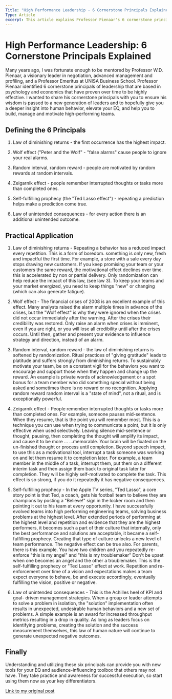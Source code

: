 ```yaml
---
Title: "High Performance Leadership - 6 Cornerstone Principals Explained"
Type: Article
excerpt: This article explains Professor Pienaar's 6 cornerstone principals of leadership that are based in psychology and economics and their practical application in modern leadership.
---
```

# High Performance Leadership:   6 Cornerstone Principals Explained
Many years ago, I was fortunate enough to be mentored by Professor W.D. Pienaar, a visionary leader in negotiation, advanced management and profiling, and a Professor Emeritus at UNISA Business School. Professor Pienaar identified 6 cornerstone principals of leadership that are based in psychology and economics that have proven over time to be highly effective. I wanted to share his cornerstone principals with you to ensure his wisdom is passed to a new generation of leaders and to hopefully give you a deeper insight into human behavior, elevate your EQ, and help you to build, manage and motivate high-performing teams.

## Defining the 6 Principals

1. Law of diminishing returns - the first occurrence has the highest impact.

2. Wolf effect ("Peter and the Wolf" - "false alarms" cause people to ignore your real alarms.

3. Random interval, random reward - people are motivated by random rewards at random intervals.

 4. Zeigarnik effect - people remember interrupted thoughts or tasks more than completed ones.

5. Self-fulfilling prophecy (the "Ted Lasso effect") - repeating a prediction helps make a prediction come true. 

6. Law of unintended consequences - for every action there is an additional unintended outcome.
## Practical Application
1. Law of diminishing returns - Repeating a behavior has a reduced impact every repetition. This is a form of boredom. something is only new, fresh and impactful the first time. For example, a store with a sale every day stops drawing new customers. If you keep promising your team or your customers the same reward, the motivational effect declines over time. this is accelerated by non or partial delivery. Only randomization can help reduce the impact of this law, (see law 3). To keep your teams and your market energized, you need to keep things "new" or changing (which can also generate fatigue).

2. Wolf effect - The financial crises of 2008 is an excellent example of this effect. Many analysts raised the alarm multiple times in advance of the crises, but the "Wolf effect" is why they were ignored when the crises did not occur immediately after the warning. After the crises their credibility was restored. Only raise an alarm when crises is imminent, even if you are right, or you will lose all credibility until after the crises occurs. Until then, gather and present your evidence to influence strategy and direction, instead of an alarm.

3. Random interval, random reward - the law of diminishing returns is softened by randomization. Ritual practices of "giving gratitude" leads to platitude and suffers strongly from diminishing returns. To sustainably motivate your team, be on a constant vigil for the behaviors you want to encourage and support those when they happen and change up the reward. An example is private words of acknowledgement or a spot bonus for a team member who did something special without being asked and sometimes there is no reward or no recognition. Applying random reward random interval is a "state of mind", not a ritual, and is exceptionally powerful.

4. Zeigarnik effect - People remember interrupted thoughts or tasks more than completed ones. For example, someone pauses mid-sentence. When they resume, that is the point you will remember most. This is a technique you can use when trying to communicate a point, but it is only effective when used selectively. Leaving silence mid-sentence or thought, pausing, then completing the thought will amplify its impact, and cause it to be more ... ...memorable. Your brain will be fixated on the un-finished thought or process until completion. Beyond speech impact, to use this as a motivational tool, interrupt a task someone was working on and let them resume it to completion later. For example, a team member in the middle of a task, interrupt them, put them on a different interim task and then assign them back to original task later for completion. They will be highly self-motivated to complete the task. This effect is so strong, if you do it repeatedly it has negative consequences.

5. Self-fulfilling prophecy - In the Apple TV series, "Ted Lasso", a core story point is that Ted, a coach, gets his football team to believe they are champions by posting a "Believe!" sign in the locker room and then pointing it out to his team at every opportunity. I have successfully evolved teams into high performing engineering teams, solving business problems at the highest level. After extended periods of performing at the highest level and repetition and evidence that they are the highest performers, it becomes such a part of their culture that internally, only the best performance and solutions are acceptable, it became a self-fulfilling prophecy. Creating that type of culture unlocks a new level of team performance. The negative effect can be true also. For parents, there is this example. You have two children and you repeatedly re-enforce "this is my angel" and "this is my troublemaker" Don't be upset when one becomes an angel and the other a troublemaker. This is the self-fulfilling prophecy or "Ted Lasso" effect at work. Repetition and re-enforcement over time of a vision and expectations makes a team expect everyone to behave, be and execute accordingly, eventually fulfilling the vision, positive or negative.

6. Law of unintended consequences - This is the Achilles heel of KPI and goal- driven management strategies. When a group or leader attempts to solve a problem in isolation, the "solution" implementation often results in unexpected, undesirable human behaviors and a new set of problems. A simple example is an award for increased throughput metrics resulting in a drop in quality. As long as leaders focus on identifying problems, creating the solution and the success measurement themselves, this law of human nature will continue to generate unexpected negative outcomes. 

## Finally
Understanding and utilizing these six principals can provide you with new tools for your EQ and audience-influencing toolbox that others may not have. They take practice and awareness for successful execution, so start using them now as your key differentiators.

[Link to my original post](https://www.linkedin.com/pulse/high-performance-leadership-6-cornerstone-principals-explained-brian-idqqe?trackingId=sy7u2ojxSsGUIrpUjfHfeA%3D%3D&lipi=urn%3Ali%3Apage%3Ad_flagship3_detail_base%3BouUv88zWRfuPjvqIm0hAkQ%3D%3D)